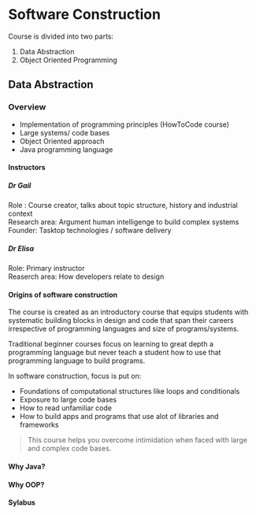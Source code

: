 # Software Construction   

Course is divided into two parts:  

1. Data Abstraction   
2. Object Oriented Programming   

## Data Abstraction  

### Overview   

- Implementation of programming principles (HowToCode course)   
- Large systems/ code bases   
- Object Oriented approach   
- Java programming language    

#### Instructors   

##### Dr Gail   

Role : Course creator, talks about topic structure, history and industrial context    
Research area: Argument human intelligenge to build complex systems   
Founder: Tasktop technologies / software delivery   

##### Dr Elisa

Role: Primary instructor   
Reaserch area: How developers relate to design   

#### Origins of software construction    

The course is created as an introductory course that equips students with systematic building blocks in design and code that span their careers irrespective
of programming languages and size of programs/systems.    

Traditional beginner courses focus on learning to great depth a programming language but never teach a student how to use that programming language to build 
programs.    

In software construction, focus is put on:    
- Foundations of computational structures like loops and conditionals    
- Exposure to large code bases    
- How to read unfamiliar code   
- How to build apps and programs that use alot of libraries and frameworks    

> This course helps you overcome intimidation when faced with large and complex code bases.    

#### Why Java?

#### Why OOP?    

#### Sylabus    


